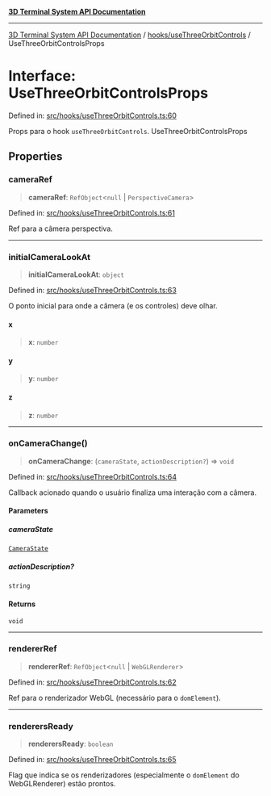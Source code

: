 [**3D Terminal System API Documentation**](../../../README.md)

***

[3D Terminal System API Documentation](../../../README.md) / [hooks/useThreeOrbitControls](../README.md) / UseThreeOrbitControlsProps

# Interface: UseThreeOrbitControlsProps

Defined in: [src/hooks/useThreeOrbitControls.ts:60](https://github.com/Dicommunitas/ThreeJS_Terminal_3D/blob/d3a4c6e46069e0806d20629a3dc62ea6a87d736c/src/hooks/useThreeOrbitControls.ts#L60)

Props para o hook `useThreeOrbitControls`.
 UseThreeOrbitControlsProps

## Properties

### cameraRef

> **cameraRef**: `RefObject`\<`null` \| `PerspectiveCamera`\>

Defined in: [src/hooks/useThreeOrbitControls.ts:61](https://github.com/Dicommunitas/ThreeJS_Terminal_3D/blob/d3a4c6e46069e0806d20629a3dc62ea6a87d736c/src/hooks/useThreeOrbitControls.ts#L61)

Ref para a câmera perspectiva.

***

### initialCameraLookAt

> **initialCameraLookAt**: `object`

Defined in: [src/hooks/useThreeOrbitControls.ts:63](https://github.com/Dicommunitas/ThreeJS_Terminal_3D/blob/d3a4c6e46069e0806d20629a3dc62ea6a87d736c/src/hooks/useThreeOrbitControls.ts#L63)

O ponto inicial para onde a câmera (e os controles) deve olhar.

#### x

> **x**: `number`

#### y

> **y**: `number`

#### z

> **z**: `number`

***

### onCameraChange()

> **onCameraChange**: (`cameraState`, `actionDescription?`) => `void`

Defined in: [src/hooks/useThreeOrbitControls.ts:64](https://github.com/Dicommunitas/ThreeJS_Terminal_3D/blob/d3a4c6e46069e0806d20629a3dc62ea6a87d736c/src/hooks/useThreeOrbitControls.ts#L64)

Callback acionado quando o usuário finaliza uma interação com a câmera.

#### Parameters

##### cameraState

[`CameraState`](../../../lib/types/interfaces/CameraState.md)

##### actionDescription?

`string`

#### Returns

`void`

***

### rendererRef

> **rendererRef**: `RefObject`\<`null` \| `WebGLRenderer`\>

Defined in: [src/hooks/useThreeOrbitControls.ts:62](https://github.com/Dicommunitas/ThreeJS_Terminal_3D/blob/d3a4c6e46069e0806d20629a3dc62ea6a87d736c/src/hooks/useThreeOrbitControls.ts#L62)

Ref para o renderizador WebGL (necessário para o `domElement`).

***

### renderersReady

> **renderersReady**: `boolean`

Defined in: [src/hooks/useThreeOrbitControls.ts:65](https://github.com/Dicommunitas/ThreeJS_Terminal_3D/blob/d3a4c6e46069e0806d20629a3dc62ea6a87d736c/src/hooks/useThreeOrbitControls.ts#L65)

Flag que indica se os renderizadores (especialmente o `domElement` do WebGLRenderer) estão prontos.
